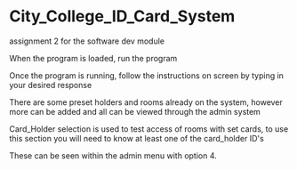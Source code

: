 # City_College_ID_Card_System
assignment 2 for the software dev module

When the program is loaded, run the program

Once the program is running, follow the instructions on screen by typing in your desired response

There are some preset holders and rooms already on the system, however more can be added and all can be viewed through the admin system

Card_Holder selection is used to test access of rooms with set cards, to use this section you will need to know at least one of the card_holder ID's

These can be seen within the admin menu with option 4.
